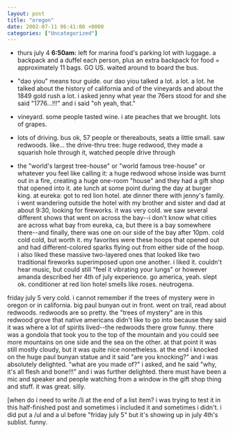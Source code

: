 ```yaml
---
layout: post
title: "oregon"
date: 2002-07-11 06:41:00 +0000
categories: ["Uncategorized"]
---
```


- thurs july 4
**6:50am:** left for marina food's parking lot with luggage. a backpack and a duffel each person, plus an extra backpack for food = approximately 11 bags. GO US. waited around to board the bus. 

- "dao yiou" means tour guide. our dao yiou talked a lot. a lot. a lot. he talked about the history of california and of the vineyards and about the 1849 gold rush a lot. i asked jenny what year the 76ers stood for and she said "1776...!!!" and i said "oh yeah, that." 

- vineyard. some people tasted wine. i ate peaches that we brought. lots of grapes. 

- lots of driving. bus ok, 57 people or thereabouts, seats a little small. saw redwoods. like... 
the drive-thru tree: huge redwood, they made a squarish hole through it, watched people drive through

- the "world's largest tree-house" or "world famous tree-house" or whatever you feel like calling it: a huge redwood whose inside was burnt out in a fire, creating a huge one-room "house" and they had a gift shop that opened into it. 
ate lunch at some point during the day at burger king.
at eureka: got to red lion hotel. ate dinner there with jenny's family. i went wandering outside the hotel with my brother and sister and dad at about 9:30, looking for fireworks. it was very cold. we saw several different shows that went on across the bay--i don't know what cities are across what bay from eureka, ca, but there is a bay somewhere there--and finally, there was one on our side of the bay after 10pm. cold cold cold, but worth it. my favorites were these hoops that opened out and had different-colored sparks flying out from either side of the hoop. i also liked these massive two-layered ones that looked like two traditional fireworks superimposed upon one another. i liked it. couldn't hear music, but could still "feel it vibrating your lungs" or however amanda described her 4th of july experience. go america, yeah. 
slept ok. conditioner at red lion hotel smells like roses. neutrogena.

friday july 5
very cold. i cannot remember if the trees of mystery were in oregon or in california. big paul bunyan out in front. went on trail, read about redwoods. redwoods are so pretty. the "trees of mystery" are in this redwood grove that native americans didn't like to go into because they said it was where a lot of spirits lived--the redwoods there grow funny. there was a gondola that took you to the top of the mountain and you could see more mountains on one side and the sea on the other. at that point it was still mostly cloudy, but it was quite nice nonetheless. at the end i knocked on the huge paul bunyan statue and it said "are you knocking?" and i was absolutely delighted. "what are you made of?" i asked, and he said "why, it's all flesh and bone!!!" and i was further delighted. there must have been a mic and speaker and people watching from a window in the gift shop thing and stuff. it was great. silly. 

[when do i need to write /li at the end of a list item? i was trying to test it in this half-finished post and sometimes i included it and sometimes i didn't. i did put a /ul and a ul before "friday july 5" but it's showing up in july 4th's sublist. funny.